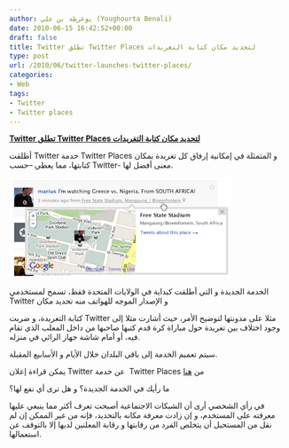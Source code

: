 ```yaml
---
author: يوغرطة بن علي (Youghourta Benali)
date: 2010-06-15 16:42:52+00:00
draft: false
title: Twitter تطلق Twitter Places لتحديد مكان كتابة التغريدات
type: post
url: /2010/06/twitter-launches-twitter-places/
categories:
- Web
tags:
- Twitter
- Twitter places
---
```


**[Twitter تطلق Twitter Places لتحديد مكان كتابة التغريدات](https://www.it-scoop.com/2010/06/twitter-launches-twitter-places)**


أطلقت Twitter خدمة Twitter Places و المتمثلة في إمكانية إرفاق كل تغريدة بمكان كتابتها، مما يعطي –حسب Twitter- معنى أفضل لها.

[![](place_tweets_1.png)
](https://www.it-scoop.com/2010/06/twitter-launches-twitter-places)

الخدمة الجديدة و التي أطلقت كبداية في الولايات المتحدة فقط، تسمح لمستخدمي Twitter و الإصدار الموجه للهواتف منه تحديد مكان

كتابة التغريدة، و ضربت Twitter مثلا على مدونتها لتوضيح الأمر، حيث أشارت مثلا إلى وجود اختلاف بين تغريدة حول مباراة كرة قدم كتبها صاحبها من داخل المعلب الذي تقام فيه، أو أمام شاشة جهاز الرائي في منزله.

سيتم تعميم الخدمة إلى باقي البلدان خلال الأيام و الأسابيع المقبلة.

يمكن قراءة إعلان Twitter عن خدمة  Twitter Places من [هنا](http://blog.twitter.com/2010/06/twitter-places-more-context-for-your.html)

ما رأيك في الخدمة الجديدة؟ و هل ترى أي نفع لها؟

في رأي الشخصي أرى أن الشبكات الاجتماعية أصبحت تعرف أكثر مما ينبغي عليها معرفته على المستخدم، و إن زادت معرفة مكانه بالتحديد، فإنه من غير الممكن إن لم نقل من المستحيل أن يتخلص الفرد من رقابتها و رقابة المعلنين لديها إلا بالتوقف عن استعمالها.
